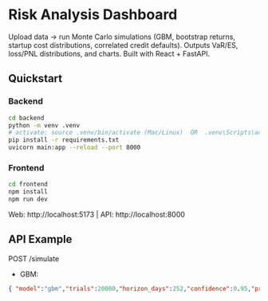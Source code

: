 # Risk Analysis Dashboard

Upload data → run Monte Carlo simulations (GBM, bootstrap returns, startup cost distributions, correlated credit defaults). Outputs VaR/ES, loss/PNL distributions, and charts. Built with React + FastAPI.

## Quickstart

### Backend
```bash
cd backend
python -m venv .venv
# activate: source .venv/bin/activate (Mac/Linux)  OR  .venv\Scripts\activate (Windows)
pip install -r requirements.txt
uvicorn main:app --reload --port 8000
```

### Frontend
```bash
cd frontend
npm install
npm run dev
```
Web: http://localhost:5173  |  API: http://localhost:8000

## API Example
POST /simulate
- GBM:
```json
{ "model":"gbm","trials":20000,"horizon_days":252,"confidence":0.95,"prices":[100,101.2,99.5,102.1] }
```
